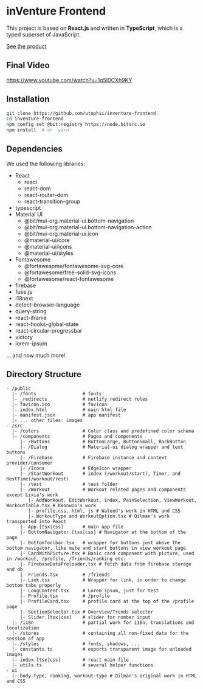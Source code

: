 # inVenture Frontend

This project is based on **React.js** and written in **TypeScript**, which is a typed superset of JavaScript.

[See the product](https://inventure-kaist.netlify.com)


## Final Video

https://www.youtube.com/watch?v=1q5I0CXh9KY


## Installation

```bash
git clone https://github.com/utophii/inventure-frontend
cd inventure-frontend
npm config set @bit:registry https://node.bitsrc.io
npm install  # or `yarn`
```

## Dependencies
We used the following libraries:

* React
  + react
  + react-dom
  + react-router-dom
  + react-transition-group
* typescript
* Material UI
  + @bit/mui-org.material-ui.bottom-navigation
  + @bit/mui-org.material-ui.bottom-navigation-action
  + @bit/mui-org.material-ui.icon
  + @material-ui/core
  + @material-ui/icons
  + @material-ui/styles
* Fontawesome
  + @fortawesome/fontawesome-svg-core
  + @fortawesome/free-solid-svg-icons
  + @fortawesome/react-fontawesome
* firebase
* fuse.js
* i18next
* detect-browser-language
* query-string
* react-iframe
* react-hooks-global-state
* react-circular-progressbar
* victory
* lorem-ipsum

... and now much more!

## Directory Structure

```
- /public
  |- /fonts                 # fonts
  |- _redirects             # netlify redirect rules
  |- favicon.ico            # favicon
  |- index.html             # main html file
  |- manifest.json          # app manifest
  |- ... other files: images
- /src
  |- /colors                # Color class and predefined color schema
  |- /components            # Pages and components
     |- /Buttons            # ButtonLarge, ButtonSmall, BackButton
     |- /Dialog             # Material-ui dialog wrapper and text buttons
     |- /Firebase           # Firebase instance and context provider/consumer
     |- /Icons              # EdgeIcon wrapper
     |- /StartWorkout       # index (/workout/start), Timer, and RestTime(/workout/rest)
     |- /test               # test folder
     |- /Workout            # Workout related pages and components except Lixia's work
        |- AddWorkout, EditWorkout, index, PainSelection, ViewWorkout, WorkoutTable.tsx # Keonwoo's work
        |- profile.css, html, js # Waleed's work in HTML and CSS
        |- WorkoutType and WorkoutOption.tsx # Qilman's work transported into React
     |- App.[tsx|css]       # main app file
     |- BottomNavigator.[tsx|css] # Navigator at the bottom of the page
     |- BottomToolbar.tsx   # wrapper for buttons just above the bottom navigator, like mute and start buttons in view workout page
     |- CardWithPicture.tsx # Basic card component with picture, used in /workout, /profile, /friends/ranking etc.
     |- FirebaseDataPreloader.tsx # fetch data from firebase storage and db
     |- Friends.tsx         # /friends
     |- Link.tsx            # Wrapper for link, in order to change bottom tabs properly
     |- LongContent.tsx     # Lorem ipsum, just for test
     |- Profile.tsx         # /profile
     |- ProfileCard.tsx     # profile card at the top of the /profile page
     |- SectionSelector.tsx # Overview/Trends selector
     |- Slider.[tsx|css]    # slider for number input
  |- /i18n                  # partial work for i18n, translations and localization
  |- /stores                # containing all non-fixed data for the session of app
  |- /styles                # fonts, shadows, ...
  |- constants.ts           # exports transparent image for unloaded images
  |- index.[tsx|css]        # react main file
  |- utils.ts               # several helper functions
- ui
  |- body-type, ranking, workout-type # Qilman's original work in HTML and CSS
```
